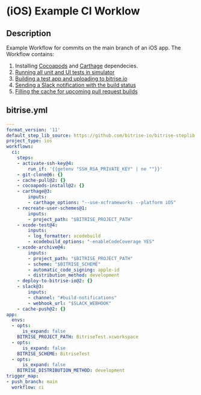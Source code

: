 # (iOS) Example CI Worklow

## Description

Example Workflow for commits on the main branch of an iOS app. The Workflow contains:

1. Installing [Cocoapods](/recipes/ios-cache-cocoapods.md) and [Carthage](/recipes/ios-install-carthage-dependencies.md) dependecies.
2. [Running all unit and UI tests in simulator](/recipes/ios-simulator-test.md)
3. [Building a test app and uploading to bitrise.io](/recipes/ios-deploy-to-bitrise.md)
4. [Sending a Slack notification with the build status](/recipes/slack-send-build-status.md)
5. [Filling the cache for upcoming pull request builds](/recipes/pull-request-build-caching.md)

## bitrise.yml

```yaml
---
format_version: '11'
default_step_lib_source: https://github.com/bitrise-io/bitrise-steplib.git
project_type: ios
workflows:
  ci:
    steps:
    - activate-ssh-key@4:
        run_if: '{{getenv "SSH_RSA_PRIVATE_KEY" | ne ""}}'
    - git-clone@6: {}
    - cache-pull@2: {}
    - cocoapods-install@2: {}
    - carthage@3:
        inputs:
        - carthage_options: "--use-xcframeworks --platform iOS"
    - recreate-user-schemes@1:
        inputs:
        - project_path: "$BITRISE_PROJECT_PATH"
    - xcode-test@4:
        inputs:
        - log_formatter: xcodebuild
        - xcodebuild_options: "-enableCodeCoverage YES"
    - xcode-archive@4:
        inputs:
        - project_path: "$BITRISE_PROJECT_PATH"
        - scheme: "$BITRISE_SCHEME"
        - automatic_code_signing: apple-id
        - distribution_method: development
    - deploy-to-bitrise-io@2: {}
    - slack@3:
        inputs:
        - channel: "#build-notifications"
        - webhook_url: "$SLACK_WEBHOOK"
    - cache-push@2: {}
app:
  envs:
  - opts:
      is_expand: false
    BITRISE_PROJECT_PATH: BitriseTest.xcworkspace
  - opts:
      is_expand: false
    BITRISE_SCHEME: BitriseTest
  - opts:
      is_expand: false
    BITRISE_DISTRIBUTION_METHOD: development
trigger_map:
- push_branch: main
  workflow: ci
```
